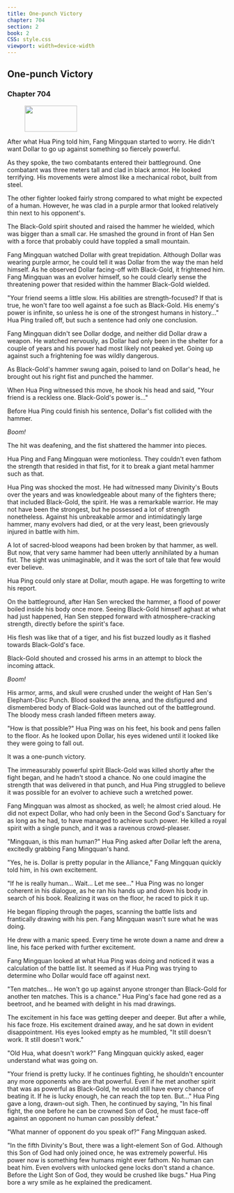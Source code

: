 ```yaml
---
title: One-punch Victory
chapter: 704
section: 2
book: 2
CSS: style.css
viewport: width=device-width
---
```


## One-punch Victory

### Chapter 704

<figure>
	<img src="../Images/gem.gif" alt="" id="gem" width="120" height="60" />
</figure>

After what Hua Ping told him, Fang Mingquan started to worry. He didn't want Dollar to go up against something so fiercely powerful.

As they spoke, the two combatants entered their battleground. One combatant was three meters tall and clad in black armor. He looked terrifying. His movements were almost like a mechanical robot, built from steel.

The other fighter looked fairly strong compared to what might be expected of a human. However, he was clad in a purple armor that looked relatively thin next to his opponent's.

The Black-Gold spirit shouted and raised the hammer he wielded, which was bigger than a small car. He smashed the ground in front of Han Sen with a force that probably could have toppled a small mountain.

Fang Mingquan watched Dollar with great trepidation. Although Dollar was wearing purple armor, he could tell it was Dollar from the way the man held himself. As he observed Dollar facing-off with Black-Gold, it frightened him. Fang Mingquan was an evolver himself, so he could clearly sense the threatening power that resided within the hammer Black-Gold wielded.

"Your friend seems a little slow. His abilities are strength-focused? If that is true, he won't fare too well against a foe such as Black-Gold. His enemy's power is infinite, so unless he is one of the strongest humans in history..." Hua Ping trailed off, but such a sentence had only one conclusion.

Fang Mingquan didn't see Dollar dodge, and neither did Dollar draw a weapon. He watched nervously, as Dollar had only been in the shelter for a couple of years and his power had most likely not peaked yet. Going up against such a frightening foe was wildly dangerous.

As Black-Gold's hammer swung again, poised to land on Dollar's head, he brought out his right fist and punched the hammer.

When Hua Ping witnessed this move, he shook his head and said, "Your friend is a reckless one. Black-Gold's power is..."

Before Hua Ping could finish his sentence, Dollar's fist collided with the hammer.

*Boom!*

The hit was deafening, and the fist shattered the hammer into pieces.

Hua Ping and Fang Mingquan were motionless. They couldn't even fathom the strength that resided in that fist, for it to break a giant metal hammer such as that.

Hua Ping was shocked the most. He had witnessed many Divinity's Bouts over the years and was knowledgeable about many of the fighters there; that included Black-Gold, the spirit. He was a remarkable warrior. He may not have been the strongest, but he possessed a lot of strength nonetheless. Against his unbreakable armor and intimidatingly large hammer, many evolvers had died, or at the very least, been grievously injured in battle with him.

A lot of sacred-blood weapons had been broken by that hammer, as well. But now, that very same hammer had been utterly annihilated by a human fist. The sight was unimaginable, and it was the sort of tale that few would ever believe.

Hua Ping could only stare at Dollar, mouth agape. He was forgetting to write his report.

On the battleground, after Han Sen wrecked the hammer, a flood of power boiled inside his body once more. Seeing Black-Gold himself aghast at what had just happened, Han Sen stepped forward with atmosphere-cracking strength, directly before the spirit's face.

His flesh was like that of a tiger, and his fist buzzed loudly as it flashed towards Black-Gold's face.

Black-Gold shouted and crossed his arms in an attempt to block the incoming attack.

*Boom!*

His armor, arms, and skull were crushed under the weight of Han Sen's Elephant-Disc Punch. Blood soaked the arena, and the disfigured and dismembered body of Black-Gold was launched out of the battleground. The bloody mess crash landed fifteen meters away.

"How is that possible?" Hua Ping was on his feet, his book and pens fallen to the floor. As he looked upon Dollar, his eyes widened until it looked like they were going to fall out.

It was a one-punch victory.

The immeasurably powerful spirit Black-Gold was killed shortly after the fight began, and he hadn't stood a chance. No one could imagine the strength that was delivered in that punch, and Hua Ping struggled to believe it was possible for an evolver to achieve such a wretched power.

Fang Mingquan was almost as shocked, as well; he almost cried aloud. He did not expect Dollar, who had only been in the Second God's Sanctuary for as long as he had, to have managed to achieve such power. He killed a royal spirit with a single punch, and it was a ravenous crowd-pleaser.

"Mingquan, is this man human?" Hua Ping asked after Dollar left the arena, excitedly grabbing Fang Mingquan's hand.

"Yes, he is. Dollar is pretty popular in the Alliance," Fang Mingquan quickly told him, in his own excitement.

"If he is really human... Wait... Let me see..." Hua Ping was no longer coherent in his dialogue, as he ran his hands up and down his body in search of his book. Realizing it was on the floor, he raced to pick it up.

He began flipping through the pages, scanning the battle lists and frantically drawing with his pen. Fang Mingquan wasn't sure what he was doing.

He drew with a manic speed. Every time he wrote down a name and drew a line, his face perked with further excitement.

Fang Mingquan looked at what Hua Ping was doing and noticed it was a calculation of the battle list. It seemed as if Hua Ping was trying to determine who Dollar would face off against next.

"Ten matches... He won't go up against anyone stronger than Black-Gold for another ten matches. This is a chance." Hua Ping's face had gone red as a beetroot, and he beamed with delight in his mad drawings.

The excitement in his face was getting deeper and deeper. But after a while, his face froze. His excitement drained away, and he sat down in evident disappointment. His eyes looked empty as he mumbled, "It still doesn't work. It still doesn't work."

"Old Hua, what doesn't work?" Fang Mingquan quickly asked, eager understand what was going on.

"Your friend is pretty lucky. If he continues fighting, he shouldn't encounter any more opponents who are that powerful. Even if he met another spirit that was as powerful as Black-Gold, he would still have every chance of beating it. If he is lucky enough, he can reach the top ten. But..." Hua Ping gave a long, drawn-out sigh. Then, he continued by saying, "In his final fight, the one before he can be crowned Son of God, he must face-off against an opponent no human can possibly defeat."

"What manner of opponent do you speak of?" Fang Mingquan asked.

"In the fifth Divinity's Bout, there was a light-element Son of God. Although this Son of God had only joined once, he was extremely powerful. His power now is something few humans might ever fathom. No human can beat him. Even evolvers with unlocked gene locks don't stand a chance. Before the Light Son of God, they would be crushed like bugs." Hua Ping bore a wry smile as he explained the predicament.